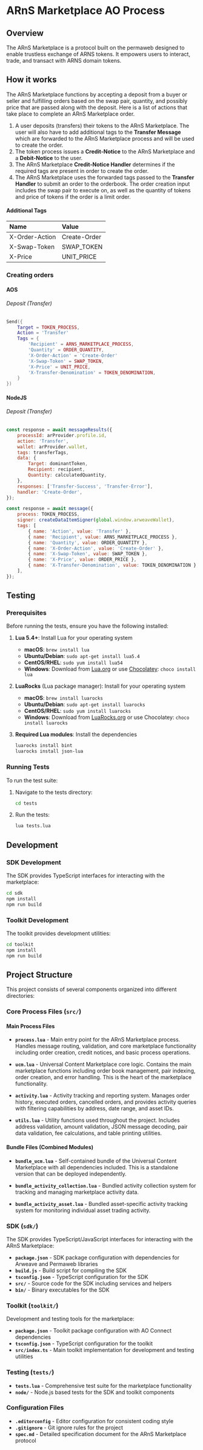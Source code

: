 # ARnS Marketplace AO Process

## Overview

The ARnS Marketplace is a protocol built on the permaweb designed to enable trustless exchange of ARNS tokens. It empowers users to interact, trade, and transact with ARNS domain tokens.

## How it works

The ARnS Marketplace functions by accepting a deposit from a buyer or seller and fulfilling orders based on the swap pair, quantity, and possibly price that are passed along with the deposit. Here is a list of actions that take place to complete an ARnS Marketplace order.

1. A user deposits (transfers) their tokens to the ARnS Marketplace. The user will also have to add additional tags to the **Transfer Message** which are forwarded to the ARnS Marketplace process and will be used to create the order.
2. The token process issues a **Credit-Notice** to the ARnS Marketplace and a **Debit-Notice** to the user.
3. The ARnS Marketplace **Credit-Notice Handler** determines if the required tags are present in order to create the order.
4. The ARnS Marketplace uses the forwarded tags passed to the **Transfer Handler** to submit an order to the orderbook. The order creation input includes the swap pair to execute on, as well as the quantity of tokens and price of tokens if the order is a limit order.

#### Additional Tags

| Name           | Value        |
| :------------- | :----------- |
| X-Order-Action | Create-Order |
| X-Swap-Token   | SWAP_TOKEN   |
| X-Price        | UNIT_PRICE   |

### Creating orders

#### AOS

###### Deposit (Transfer)

```lua
Send({
	Target = TOKEN_PROCESS,
	Action = 'Transfer'
	Tags = {
		'Recipient' = ARNS_MARKETPLACE_PROCESS,
		'Quantity' = ORDER_QUANTITY,
		'X-Order-Action' = 'Create-Order'
		'X-Swap-Token' = SWAP_TOKEN,
		'X-Price' = UNIT_PRICE,
		'X-Transfer-Denomination' = TOKEN_DENOMINATION,
	}
})
```

#### NodeJS

###### Deposit (Transfer)

```js
const response = await messageResults({
	processId: arProvider.profile.id,
	action: 'Transfer',
	wallet: arProvider.wallet,
	tags: transferTags,
	data: {
		Target: dominantToken,
		Recipient: recipient,
		Quantity: calculatedQuantity,
	},
	responses: ['Transfer-Success', 'Transfer-Error'],
	handler: 'Create-Order',
});
```

```js
const response = await message({
	process: TOKEN_PROCESS,
	signer: createDataItemSigner(global.window.arweaveWallet),
	tags: [
		{ name: 'Action', value: 'Transfer' },
		{ name: 'Recipient', value: ARNS_MARKETPLACE_PROCESS },
		{ name: 'Quantity', value: ORDER_QUANTITY },
		{ name: 'X-Order-Action', value: 'Create-Order' },
		{ name: 'X-Swap-Token', value: SWAP_TOKEN },
		{ name: 'X-Price', value: ORDER_PRICE },
		{ name: 'X-Transfer-Denomination', value: TOKEN_DENOMINATION },
	],
});
```

## Testing

### Prerequisites

Before running the tests, ensure you have the following installed:

1. **Lua 5.4+**: Install Lua for your operating system
   - **macOS**: `brew install lua`
   - **Ubuntu/Debian**: `sudo apt-get install lua5.4`
   - **CentOS/RHEL**: `sudo yum install lua54`
   - **Windows**: Download from [Lua.org](https://www.lua.org/download.html) or use [Chocolatey](https://chocolatey.org/): `choco install lua`

2. **LuaRocks** (Lua package manager): Install for your operating system
   - **macOS**: `brew install luarocks`
   - **Ubuntu/Debian**: `sudo apt-get install luarocks`
   - **CentOS/RHEL**: `sudo yum install luarocks`
   - **Windows**: Download from [LuaRocks.org](https://luarocks.org/) or use Chocolatey: `choco install luarocks`

3. **Required Lua modules**: Install the dependencies
   ```bash
   luarocks install bint
   luarocks install json-lua
   ```

### Running Tests

To run the test suite:

1. Navigate to the tests directory:
   ```bash
   cd tests
   ```

2. Run the tests:
   ```bash
   lua tests.lua
   ```

## Development

### SDK Development

The SDK provides TypeScript interfaces for interacting with the marketplace:

```bash
cd sdk
npm install
npm run build
```

### Toolkit Development

The toolkit provides development utilities:

```bash
cd toolkit
npm install
npm run build
```

## Project Structure

This project consists of several components organized into different directories:

### Core Process Files (`src/`)

#### Main Process Files
- **`process.lua`** - Main entry point for the ARnS Marketplace process. Handles message routing, validation, and core marketplace functionality including order creation, credit notices, and basic process operations.

- **`ucm.lua`** - Universal Content Marketplace core logic. Contains the main marketplace functions including order book management, pair indexing, order creation, and error handling. This is the heart of the marketplace functionality.

- **`activity.lua`** - Activity tracking and reporting system. Manages order history, executed orders, cancelled orders, and provides activity queries with filtering capabilities by address, date range, and asset IDs.

- **`utils.lua`** - Utility functions used throughout the project. Includes address validation, amount validation, JSON message decoding, pair data validation, fee calculations, and table printing utilities.

#### Bundle Files (Combined Modules)
- **`bundle_ucm.lua`** - Self-contained bundle of the Universal Content Marketplace with all dependencies included. This is a standalone version that can be deployed independently.

- **`bundle_activity_collection.lua`** - Bundled activity collection system for tracking and managing marketplace activity data.

- **`bundle_activity_asset.lua`** - Bundled asset-specific activity tracking system for monitoring individual asset trading activity.

### SDK (`sdk/`)

The SDK provides TypeScript/JavaScript interfaces for interacting with the ARnS Marketplace:

- **`package.json`** - SDK package configuration with dependencies for Arweave and Permaweb libraries
- **`build.js`** - Build script for compiling the SDK
- **`tsconfig.json`** - TypeScript configuration for the SDK
- **`src/`** - Source code for the SDK including services and helpers
- **`bin/`** - Binary executables for the SDK

### Toolkit (`toolkit/`)

Development and testing tools for the marketplace:

- **`package.json`** - Toolkit package configuration with AO Connect dependencies
- **`tsconfig.json`** - TypeScript configuration for the toolkit
- **`src/index.ts`** - Main toolkit implementation for development and testing utilities

### Testing (`tests/`)

- **`tests.lua`** - Comprehensive test suite for the marketplace functionality
- **`node/`** - Node.js based tests for the SDK and toolkit components

### Configuration Files

- **`.editorconfig`** - Editor configuration for consistent coding style
- **`.gitignore`** - Git ignore rules for the project
- **`spec.md`** - Detailed specification document for the ARnS Marketplace protocol
